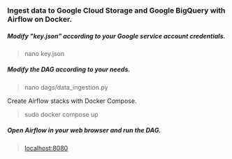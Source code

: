 ### Ingest data to Google Cloud Storage and Google BigQuery with Airflow on Docker.

##### Modify "key.json" according to your Google service account credentials.
> nano key.json

##### Modify the DAG according to your needs.
> nano dags/data_ingestion.py

Create Airflow stacks with Docker Compose.
> sudo docker compose up

##### Open Airflow in your web browser and run the DAG.
> [localhost:8080](https://localhost:8080)
